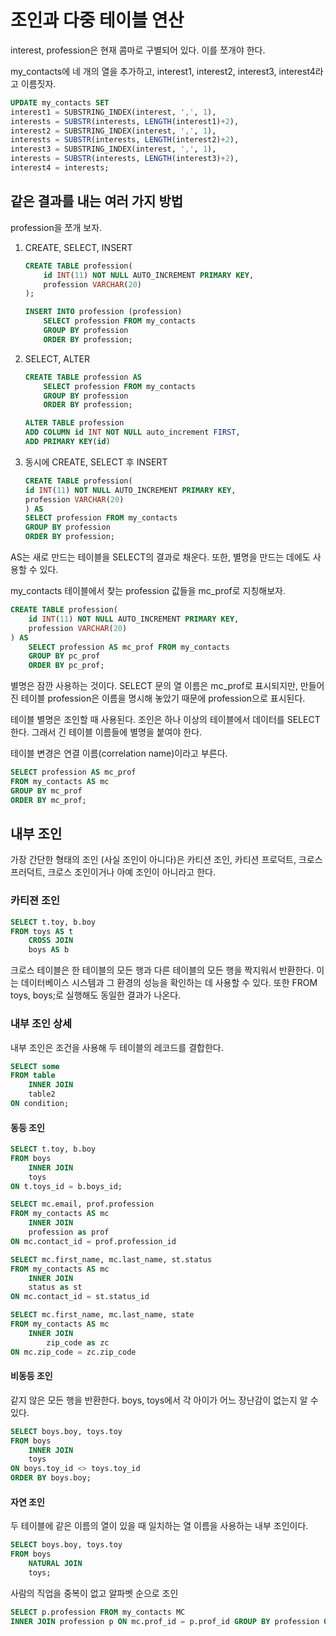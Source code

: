 # 조인과 다중 테이블 연산

interest, profession은 현재 콤마로 구별되어 있다. 이를 쪼개야 한다.

my_contacts에 네 개의 열을 추가하고, interest1, interest2, interest3, interest4라고 이름짓자.

```sql
UPDATE my_contacts SET
interest1 = SUBSTRING_INDEX(interest, ',', 1),
interests = SUBSTR(interests, LENGTH(interest1)+2),
interest2 = SUBSTRING_INDEX(interest, ',', 1),
interests = SUBSTR(interests, LENGTH(interest2)+2),
interest3 = SUBSTRING_INDEX(interest, ',', 1),
interests = SUBSTR(interests, LENGTH(interest3)+2),
interest4 = interests;
```

## 같은 결과를 내는 여러 가지 방법

profession을 쪼개 보자.

1. CREATE, SELECT, INSERT

    ```sql
    CREATE TABLE profession(
        id INT(11) NOT NULL AUTO_INCREMENT PRIMARY KEY,
        profession VARCHAR(20)
    );

    INSERT INTO profession (profession)
        SELECT profession FROM my_contacts
        GROUP BY profession
        ORDER BY profession;
    ```

2. SELECT, ALTER

    ```sql
    CREATE TABLE profession AS
        SELECT profession FROM my_contacts
        GROUP BY profession
        ORDER BY profession;

    ALTER TABLE profession
    ADD COLUMN id INT NOT NULL auto_increment FIRST,
    ADD PRIMARY KEY(id)
    ```

3. 동시에 CREATE, SELECT 후 INSERT

    ```SQL
    CREATE TABLE profession(
    id INT(11) NOT NULL AUTO_INCREMENT PRIMARY KEY,
    profession VARCHAR(20)
    ) AS
    SELECT profession FROM my_contacts
    GROUP BY profession
    ORDER BY profession;
    ```

AS는 새로 만드는 테이블을 SELECT의 결과로 채운다. 또한, 별명을 만드는 데에도 사용할 수 있다.

my_contacts 테이블에서 찾는 profession 값들을 mc_prof로 지칭해보자.

```sql
CREATE TABLE profession(
    id INT(11) NOT NULL AUTO_INCREMENT PRIMARY KEY,
    profession VARCHAR(20)
) AS
    SELECT profession AS mc_prof FROM my_contacts
    GROUP BY pc_prof
    ORDER BY pc_prof;
```

별명은 잠깐 사용하는 것이다. SELECT 문의 열 이름은 mc_prof로 표시되지만, 만들어진 테이블 profession은 이름을 명시해 놓았기 때문에 profession으로 표시된다.

테이블 별명은 조인할 때 사용된다. 조인은 하나 이상의 테이블에서 데이터를 SELECT한다. 그래서 긴 테이블 이름들에 별명을 붙여야 한다.

테이블 변경은 연결 이름(correlation name)이라고 부른다.

```sql
SELECT profession AS mc_prof
FROM my_contacts AS mc
GROUP BY mc_prof
ORDER BY mc_prof;
```

## 내부 조인

가장 간단한 형태의 조인 (사실 조인이 아니다)은 카티션 조인, 카티션 프로덕트, 크로스 프러덕트, 크로스 조인이거나 아예 조인이 아니라고 한다.

### 카티젼 조인

```sql
SELECT t.toy, b.boy
FROM toys AS t
    CROSS JOIN
    boys AS b
```

크로스 테이블은 한 테이블의 모든 행과 다른 테이블의 모든 행을 짝지워서 반환한다.
이는 데이터베이스 시스템과 그 환경의 성능을 확인하는 데 사용할 수 있다.
또한 FROM toys, boys;로 실행해도 동일한 결과가 나온다.

### 내부 조인 상세

내부 조인은 조건을 사용해 두 테이블의 레코드를 결합한다.

```SQL
SELECT some
FROM table
    INNER JOIN
    table2
ON condition;
```

#### 동등 조인

```sql
SELECT t.toy, b.boy
FROM boys
    INNER JOIN
    toys
ON t.toys_id = b.boys_id;
```

```SQL
SELECT mc.email, prof.profession
FROM my_contacts AS mc
    INNER JOIN
    profession as prof
ON mc.contact_id = prof.profession_id

SELECT mc.first_name, mc.last_name, st.status
FROM my_contacts AS mc
    INNER JOIN
    status as st
ON mc.contact_id = st.status_id

SELECT mc.first_name, mc.last_name, state
FROM my_contacts AS mc
    INNER JOIN
        zip_code as zc
ON mc.zip_code = zc.zip_code
```

#### 비동등 조인

같지 않은 모든 행을 반환한다.
boys, toys에서 각 아이가 어느 장난감이 없는지 알 수 있다.

```sql
SELECT boys.boy, toys.toy
FROM boys
    INNER JOIN
    toys
ON boys.toy_id <> toys.toy_id
ORDER BY boys.boy;
```

#### 자연 조인

두 테이블에 같은 이름의 열이 있을 때 일치하는 열 이름을 사용하는 내부 조인이다.

```sql
SELECT boys.boy, toys.toy
FROM boys
    NATURAL JOIN
    toys;
```

사람의 직업을 중복이 없고 알파벳 순으로 조인

```SQL
SELECT p.profession FROM my_contacts MC
INNER JOIN profession p ON mc.prof_id = p.prof_id GROUP BY profession ORDER BY profession;
```
